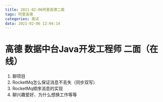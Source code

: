 ```yaml
---
title: 2021-02-06阿里高德二面
tags: 阿里高德
categories: 面试
data: 2021-02-06 12:04:14
---
```


# 高德 数据中台Java开发工程师 二面（在线）

1. 聊项目
2. RocketMq怎么保证消息不丢失（同步双写）
3. RocketMq顺序消息的实现
4. 聊兴趣爱好、为什么想换工作等等